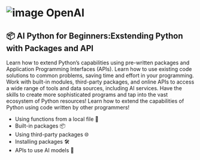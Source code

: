 # ![image](https://github.com/user-attachments/assets/35f315f5-15fb-4236-9f1d-9ee2554b7d56) OpenAI

## 📦 AI Python for Beginners:Exstending Python with Packages and API
Learn how to extend Python’s capabilities using pre-written packages and Application Programming Interfaces (APIs). Learn how to use existing code solutions to common problems, saving time and effort in your programming. Work with built-in modules, third-party packages, and online APIs to access a wide range of tools and data sources, including AI services. Have the skills to create more sophisticated programs and tap into the vast ecosystem of Python resources! Learn how to extend the capabilities of Python using code written by other programmers!

- Using functions from a local file 📁
- Built-in packages 📦 
- Using third-party packages 🌐
- Installing packages 🛠️
- APIs to use AI models 🤖
